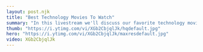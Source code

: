 ```yaml
---
layout: post.njk
title: "Best Technology Movies To Watch"
summary: "In this livestream we'll discuss our favorite technology movies. With special guest Ashley Kennedy.  Morten Rand-Hendriksen and Ray Villalobos with dueling time travel movies and who knows what Walt Ritscher will bring."
thumb: "https://i.ytimg.com/vi/XGb2CbjqlJk/hqdefault.jpg"
hero: "https://i.ytimg.com/vi/XGb2CbjqlJk/maxresdefault.jpg"
video: XGb2CbjqlJk
---
```

